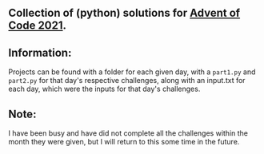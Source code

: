 ## Collection of (python) solutions for [Advent of Code 2021](https://adventofcode.com/).

## Information:
  Projects can be found with a folder for each given day, with a `part1.py` and `part2.py` for that day's respective challenges, along with an input.txt for each day, which were the inputs for that day's challenges.

## Note:
  I have been busy and have did not complete all the challenges within the month they were given, but I will return to this some time in the future.
